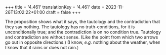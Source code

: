+++
title = '4.461'
translationKey = '4.461'
date = 2023-11-26T13:02:22+01:00
draft = false
+++

The proposition shows what it says, the tautology and the contradiction that they say nothing.
The tautology has no truth-conditions, for it is unconditionally true; and the contradiction is on no condition true.
Tautology and contradiction are without sense.
(Like the point from which two arrows go out in opposite directions.)
(I know, <em>e.g.</em> nothing about the weather, when I know that it rains or does not rain.)
